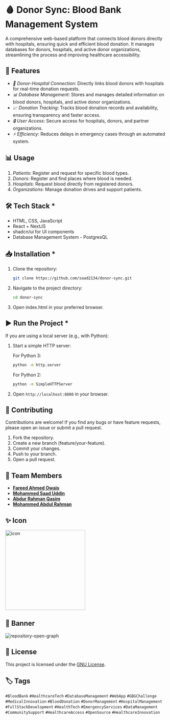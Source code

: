 # 🩸 Donor Sync: Blood Bank Management System 

A comprehensive web-based platform that connects blood donors directly with hospitals, ensuring quick and efficient blood donation. It manages databases for donors, hospitals, and active donor organizations, streamlining the process and improving healthcare accessibility.


## 🚀 Features

- *🔗 Donor-Hospital Connection*: Directly links blood donors with hospitals for real-time donation requests. 
- *📊 Database Management*: Stores and manages detailed information on blood donors, hospitals, and active donor organizations.
- *📈 Donation Tracking*: Tracks blood donation records and availability, ensuring transparency and faster access.
- *🔒 User Access*: Secure access for hospitals, donors, and partner organizations.
- *⚡ Efficiency*: Reduces delays in emergency cases through an automated system.

## 📊 Usage

1. *Patients*: Register and request for specific blood types.
2. *Donors*: Register and find places where blood is needed.
3. *Hospitals*: Request blood directly from registered donors.
4. *Organizations*: Manage donation drives and support patients.

## 🛠 Tech Stack *

- HTML, CSS, JavaScript
- React + NextJS
- shadcn/ui for UI components
- Database Management System - PostgresQL


## 📥 Installation *

1. Clone the repository:

   ```bash
   git clone https://github.com/saad2134/donor-sync.git
   ```
   
3. Navigate to the project directory:

   ```bash
   cd donor-sync
   ```
   
4. Open index.html in your preferred browser.

## ▶ Run the Project *

If you are using a local server (e.g., with Python):

1. Start a simple HTTP server:

   For Python 3:
   ```bash
   python -m http.server
   ```
   
   For Python 2:
   ```bash
   python -m SimpleHTTPServer
   ```
   

3. Open `http://localhost:8000` in your browser.

## 🤝 Contributing

Contributions are welcome! If you find any bugs or have feature requests, please open an issue or submit a pull request.

1. Fork the repository.
2. Create a new branch (feature/your-feature).
3. Commit your changes.
4. Push to your branch.
5. Open a pull request.

## 👥 Team Members

- [**Fareed Ahmed Owais**](https://github.com/FareedAhmedOwais)
- [**Mohammed Saad Uddin**](https://github.com/saad2134)
- [**Abdur Rahman Qasim**](https://github.com/Abdur-rahman-01)
- [**Mohammed Abdul Rahman**](https://github.com/Abdul-Rahman26)


## ✨ Icon

<img src="https://github.com/user-attachments/assets/01f9e3d6-85a7-4d97-9348-1fc046ea2ff2" alt="icon" width="250"/>

## 🔰 Banner

![repository-open-graph](https://github.com/user-attachments/assets/13f5c0fd-96ff-4275-a634-4cd1efc79b52)


## 📄 License

This project is licensed under the [GNU License](LICENSE).


## 🏷 Tags

`#BloodBank` `#HealthcareTech` `#DatabaseManagement` `#WebApp` `#GBGChallenge` `#MedicalInnovation` `#BloodDonation` `#DonorManagement` `#HospitalManagement` `#FullStackDevelopment` `#HealthTech` `#EmergencyServices` `#DataManagement` `#CommunitySupport` `#HealthcareAccess` `#OpenSource` `#HealthcareInnovation`
